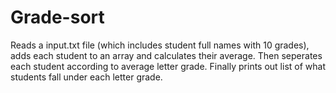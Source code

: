 # Grade-sort
Reads a input.txt file (which includes student full names with 10 grades), adds each student to an array and calculates their average. Then seperates each student according to average letter grade. Finally prints out list of what students fall under each letter grade.
